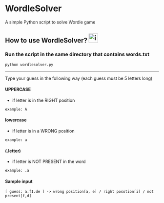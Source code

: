 # WordleSolver

A simple Python script to solve Wordle game

## How to use WordleSolver? <img src="https://images.emojiterra.com/twitter/v13.1/512px/1f914.png" alt="image" width="30"/>

### Run the script in the same directory that contains words.txt 
```
python wordlesolver.py
```
---
Type your guess in the following way (each guess must be 5 letters long)
#### UPPERCASE 
- if letter is in the RIGHT position
```
example: A
```
#### lowercase 
- if letter is in  a  WRONG position
```
example: a
```
#### (.letter)
- if letter is NOT PRESENT in the word
```
example: .a
```

#### Sample input
```
[ guess: a.fI.de ] -> wrong position[a, e] / right posotion[i] / not present[f,d]
```

